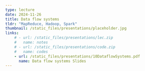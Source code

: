 ```yaml
---
type: lecture
date: 2024-11-26
title: Data flow systems
tldr: "MapReduce, Hadoop, Spark"
thumbnail: /static_files/presentations/placeholder.jpg
links: 
    # - url: /static_files/presentations/lec.zip
    #   name: notes
    # - url: /static_files/presentations/code.zip
    #   name: codes
    - url: /static_files/presentations/10DataflowSystems.pdf
      name: Data flow systems Slides
---
```

<!-- **Suggested Readings:**
- [Readings 1](http://example.com)
- [Readings 2](http://example.com) -->
